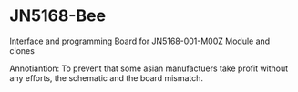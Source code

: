 # JN5168-Bee
Interface and programming Board for JN5168-001-M00Z Module and clones

Annotiantion:
To prevent that some asian manufactuers take profit without any efforts, the schematic and the board mismatch. 
